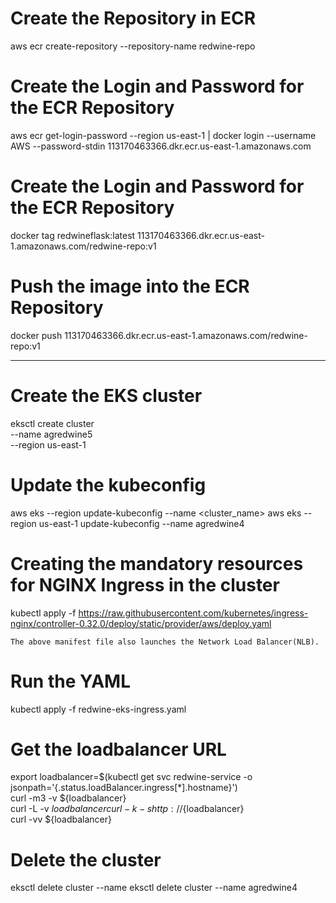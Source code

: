 # Create the Repository in ECR
aws ecr create-repository --repository-name redwine-repo 

# Create the Login and Password for the ECR Repository
aws ecr get-login-password --region us-east-1 | docker login --username AWS --password-stdin 113170463366.dkr.ecr.us-east-1.amazonaws.com

# Create the Login and Password for the ECR Repository
docker tag redwineflask:latest 113170463366.dkr.ecr.us-east-1.amazonaws.com/redwine-repo:v1

# Push the image into the  ECR Repository
docker push 113170463366.dkr.ecr.us-east-1.amazonaws.com/redwine-repo:v1

<hr/>


# Create the EKS cluster
eksctl create cluster \
--name agredwine5 \
--region us-east-1 

# Update the kubeconfig
aws eks --region <region-code> update-kubeconfig --name <cluster_name>
aws eks --region us-east-1 update-kubeconfig --name agredwine4

# Creating the mandatory resources for NGINX Ingress in the cluster            
kubectl apply -f https://raw.githubusercontent.com/kubernetes/ingress-nginx/controller-0.32.0/deploy/static/provider/aws/deploy.yaml           

`The above manifest file also launches the Network Load Balancer(NLB).`      

# Run the YAML
kubectl apply -f redwine-eks-ingress.yaml

# Get the loadbalancer URL          
export loadbalancer=$(kubectl get svc redwine-service -o jsonpath='{.status.loadBalancer.ingress[*].hostname}')              
curl -m3 -v ${loadbalancer}           
curl -L -v ${loadbalancer}       
curl -k -s http://${loadbalancer}        
curl -vv ${loadbalancer}     

# Delete the cluster
eksctl delete cluster --name <prod>
eksctl delete cluster --name agredwine4
